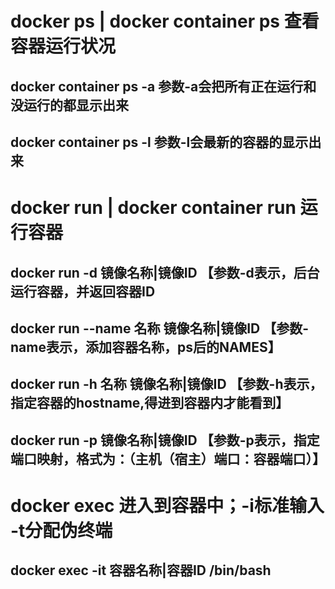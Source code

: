 
# docker ps | docker container ps 查看容器运行状况
## docker container ps -a 参数-a会把所有正在运行和没运行的都显示出来
## docker container ps -l 参数-l会最新的容器的显示出来

# docker run | docker container run 运行容器
## docker run -d 镜像名称|镜像ID 【参数-d表示，后台运行容器，并返回容器ID
## docker run --name 名称 镜像名称|镜像ID 【参数-name表示，添加容器名称，ps后的NAMES】
## docker run -h 名称  镜像名称|镜像ID 【参数-h表示，指定容器的hostname,得进到容器内才能看到】
## docker run -p   镜像名称|镜像ID 【参数-p表示，指定端口映射，格式为：（主机（宿主）端口：容器端口）】


# docker exec 进入到容器中；-i标准输入   -t分配伪终端
## docker exec -it  容器名称|容器ID   /bin/bash



